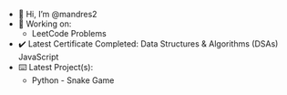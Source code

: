 - 👋 Hi, I’m @mandres2
- 📖 Working on: 
    * LeetCode Problems
- ✔️ Latest Certificate Completed: Data Structures & Algorithms (DSAs) JavaScript
- ⌨️ Latest Project(s):
    * Python - Snake Game
    
<!---
mandres2/mandres2 is a ✨ special ✨ repository because its `README.md` (this file) appears on your GitHub profile.
You can click the Preview link to take a look at your changes.
--->
